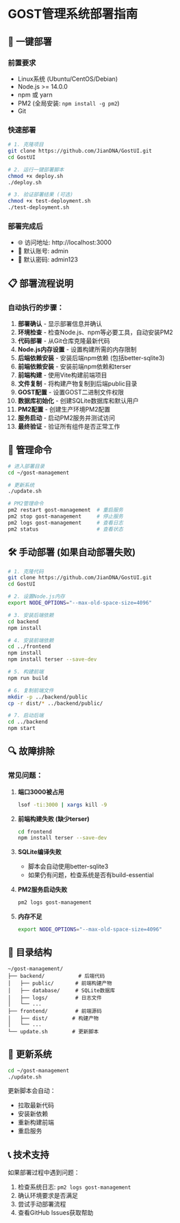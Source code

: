 # GOST管理系统部署指南

## 🚀 一键部署

### 前置要求
- Linux系统 (Ubuntu/CentOS/Debian)
- Node.js >= 14.0.0
- npm 或 yarn
- PM2 (全局安装: `npm install -g pm2`)
- Git

### 快速部署
```bash
# 1. 克隆项目
git clone https://github.com/JianDNA/GostUI.git
cd GostUI

# 2. 运行一键部署脚本
chmod +x deploy.sh
./deploy.sh

# 3. 验证部署结果 (可选)
chmod +x test-deployment.sh
./test-deployment.sh
```

### 部署完成后
- 🌐 访问地址: http://localhost:3000
- 🔐 默认账号: admin
- 🔑 默认密码: admin123

## 📋 部署流程说明

### 自动执行的步骤：
1. **部署确认** - 显示部署信息并确认
2. **环境检查** - 检查Node.js、npm等必要工具，自动安装PM2
3. **代码部署** - 从Git仓库克隆最新代码
4. **Node.js内存设置** - 设置构建所需的内存限制
5. **后端依赖安装** - 安装后端npm依赖 (包括better-sqlite3)
6. **前端依赖安装** - 安装前端npm依赖和terser
7. **前端构建** - 使用Vite构建前端项目
8. **文件复制** - 将构建产物复制到后端public目录
9. **GOST配置** - 设置GOST二进制文件权限
10. **数据库初始化** - 创建SQLite数据库和默认用户
11. **PM2配置** - 创建生产环境PM2配置
12. **服务启动** - 启动PM2服务并测试访问
13. **最终验证** - 验证所有组件是否正常工作

## 🔧 管理命令

```bash
# 进入部署目录
cd ~/gost-management

# 更新系统
./update.sh

# PM2管理命令
pm2 restart gost-management  # 重启服务
pm2 stop gost-management     # 停止服务
pm2 logs gost-management     # 查看日志
pm2 status                   # 查看状态
```

## 🛠️ 手动部署 (如果自动部署失败)

```bash
# 1. 克隆代码
git clone https://github.com/JianDNA/GostUI.git
cd GostUI

# 2. 设置Node.js内存
export NODE_OPTIONS="--max-old-space-size=4096"

# 3. 安装后端依赖
cd backend
npm install

# 4. 安装前端依赖
cd ../frontend
npm install
npm install terser --save-dev

# 5. 构建前端
npm run build

# 6. 复制前端文件
mkdir -p ../backend/public
cp -r dist/* ../backend/public/

# 7. 启动后端
cd ../backend
npm start
```

## 🔍 故障排除

### 常见问题：

1. **端口3000被占用**
   ```bash
   lsof -ti:3000 | xargs kill -9
   ```

2. **前端构建失败 (缺少terser)**
   ```bash
   cd frontend
   npm install terser --save-dev
   ```

3. **SQLite编译失败**
   - 脚本会自动使用better-sqlite3
   - 如果仍有问题，检查系统是否有build-essential

4. **PM2服务启动失败**
   ```bash
   pm2 logs gost-management
   ```

5. **内存不足**
   ```bash
   export NODE_OPTIONS="--max-old-space-size=4096"
   ```

## 📁 目录结构

```
~/gost-management/
├── backend/           # 后端代码
│   ├── public/       # 前端构建产物
│   ├── database/     # SQLite数据库
│   ├── logs/         # 日志文件
│   └── ...
├── frontend/         # 前端源码
│   ├── dist/        # 构建产物
│   └── ...
└── update.sh        # 更新脚本
```

## 🔄 更新系统

```bash
cd ~/gost-management
./update.sh
```

更新脚本会自动：
- 拉取最新代码
- 安装新依赖
- 重新构建前端
- 重启服务

## 📞 技术支持

如果部署过程中遇到问题：
1. 检查系统日志: `pm2 logs gost-management`
2. 确认环境要求是否满足
3. 尝试手动部署流程
4. 查看GitHub Issues获取帮助
